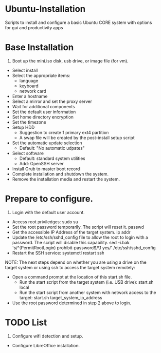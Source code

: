 # Ubuntu-Installation
Scripts to install and configure a basic Ubuntu CORE system with options for gui and productivity apps

# Base Installation
1. Boot up the mini.iso disk, usb drive, or image file (for vm).
- Select install
- Select the appropriate items:
   - language
   - keyboard
   - network card
- Enter a hostname
- Select a mirror and set the proxy server
- Wait for additional components
- Set the default user information
- Set home directory encryption
- Set the timezone
- Setup HDD
    - Suggestion to create 1 primary ext4 partition
    - A swap file will be created by the post-install setup script
- Set the automatic update selection
    - Default: "No automatic udpates"
- Select software
    - Default: standard system utilities
    - Add: OpenSSH server
- Install Grub to master boot record
- Complete installation and shutdown the system.
- Remove the installation media and restart the system.

# Prepare to configure.
1. Login with the default user account.
- Access root priviledges:
      sudo su
- Set the root password temporarily. The script will reset it.
      passwd
- Get the accessible IP Address of the target system.
      ip addr
- Update the /etc/ssh/sshd_config file to allow the root to login with a password. The script will disable this capability.
      sed -i.bak 's/^\(PermitRootLogin\) prohibit-password$/\1 yes/' /etc/ssh/sshd_config
- Restart the SSH service:
      systemctl restart ssh

 NOTE: The next steps depend on whether you are using a drive on the target system or using ssh to access the target system remotely:
- Open a command prompt at the location of this start.sh file.
    - Run the start script from the target system (i.e. USB drive):
   start.sh local
    - Run the start script from another system with network access to the target:
   start.sh target_system_ip_address
- Use the root password determined in step 2 above to login.


# TODO List
1. Configure wifi detection and setup.
- Configure LibreOffice installation.
